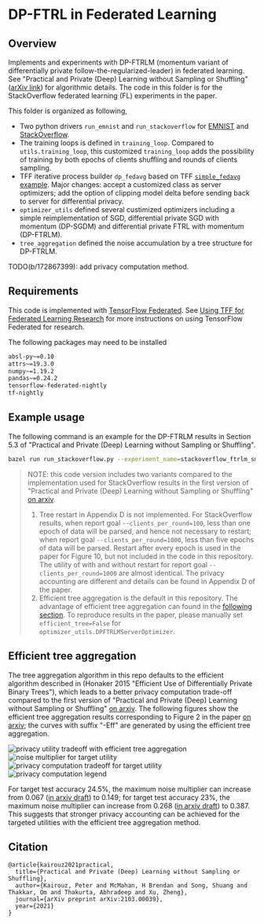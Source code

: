 # DP-FTRL in Federated Learning

## Overview

Implements and experiments with DP-FTRLM (momentum variant of differentially
private follow-the-regularized-leader) in federated learning. See "Practical and
Private (Deep) Learning without Sampling or Shuffling"
([arXiv link](https://arxiv.org/abs/2103.00039)) for algorithmic details. The
code in this folder is for the StackOverflow federated learning (FL) experiments
in the paper.

This folder is organized as following,

*   Two python drivers `run_emnist` and `run_stackoverflow` for
    [EMNIST](https://www.tensorflow.org/federated/api_docs/python/tff/simulation/datasets/emnist)
    and
    [StackOverflow](https://www.tensorflow.org/federated/api_docs/python/tff/simulation/datasets/stackoverflow).
*   The training loops is defined in `training_loop`. Compared to
    `utils.training_loop`, this customized `training_loop` adds the possibility
    of training by both epochs of clients shuffling and rounds of clients
    sampling.
*   TFF iterative process builder `dp_fedavg` based on TFF
    [`simple_fedavg` example](https://github.com/tensorflow/federated/tree/master/tensorflow_federated/python/examples/simple_fedavg).
    Major changes: accept a customized class as server optimizers; add the
    option of clipping model delta before sending back to server for
    differential privacy.
*   `optimizer_utils` defined several custimized optimizers including a simple
    reimplementation of SGD, differential private SGD with momentum (DP-SGDM)
    and differential private FTRL with momentum (DP-FTRLM).
*   `tree_aggregation` defined the noise accumulation by a tree structure for
    DP-FTRLM.

TODO(b/172867399): add privacy computation method.

## Requirements

This code is implemented with
[TensorFlow Federated](https://www.tensorflow.org/federated). See
[Using TFF for Federated Learning Research](https://www.tensorflow.org/federated/tff_for_research)
for more instructions on using TensorFlow Federated for research.

The following packages may need to be installed

<!-- mdformat off (multiple lines of small code piece) -->

```bash
absl-py~=0.10
attrs~=19.3.0
numpy~=1.19.2
pandas~=0.24.2
tensorflow-federated-nightly
tf-nightly
```

<!-- mdformat on -->

## Example usage

The following command is an example for the DP-FTRLM results in Section 5.3 of
"Practical and Private (Deep) Learning without Sampling or Shuffling".

```bash
bazel run run_stackoverflow.py --experiment_name=stackoverflow_ftrlm_smalln --server_optimizer=dpftrlm --total_epochs=1 --total_rounds=1600 --client_lr=0.5 --server_lr=3 --clip_norm=1 --noise_multiplier=0.067
```

> NOTE: this code version includes two variants compared to the implementation
> used for StackOverflow results in the first version of "Practical and Private
> (Deep) Learning without Sampling or Shuffling"
> [on arxiv](https://arxiv.org/abs/2103.00039v1).
>
> 1.  Tree restart in Appendix D is not implemented. For StackOverflow results,
>     when report goal `--clients_per_round=100`, less than one epoch of data
>     will be parsed, and hence not necessary to restart; when report goal
>     `--clients_per_round=1000`, less than five epochs of data will be parsed.
>     Restart after every epoch is used in the paper for Figure 10, but not
>     included in the code in this repository. The utility of with and without
>     restart for report goal `--clients_per_round=1000` are almost identical.
>     The privacy accounting are different and details can be found in Appendix
>     D of the paper.
> 1.  Efficient tree aggregation is the default in this repository. The
>     advantage of efficient tree aggregation can found in the
>     [following section](#efficient-tree-aggregation). To reproduce results in
>     the paper, please manually set `efficient_tree=False` for
>     `optimizer_utils.DPFTRLMServerOptimizer`.

## Efficient tree aggregation

The tree aggregation algorithm in this repo defaults to the efficient algorithm
described in (Honaker 2015 "Efficient Use of Differentially Private Binary
Trees"), which leads to a better privacy computation trade-off compared to the
first version of "Practical and Private (Deep) Learning without Sampling or
Shuffling" [on arxiv](https://arxiv.org/abs/2103.00039v1). The following figures
show the efficient tree aggregation results corresponding to Figure 2 in the
paper [on arxiv](https://arxiv.org/abs/2103.00039v1); the curves with suffix
"-Eff" are generated by using the efficient tree aggregation.

![privacy utility tradeoff with efficient tree aggregation](docs/images/fig2a.png)
![noise multiplier for target utility](docs/images/fig2b.png)
![privacy computation tradeoff for target utility](docs/images/fig2c.png)
![privacy computation legend](docs/images/fig2c-legend.png)

For target test accuracy 24.5%, the maximum noise multiplier can increase from
0.067 ([in arxiv draft](https://arxiv.org/abs/2103.00039v1)) to 0.149; for
target test accuracy 23%, the maximum noise multiplier can increase from 0.268
([in arxiv draft](https://arxiv.org/abs/2103.00039v1)) to 0.387. This suggests
that stronger privacy accounting can be achieved for the targeted utilities with
the efficient tree aggregation method.

## Citation

```
@article{kairouz2021practical,
  title={Practical and Private (Deep) Learning without Sampling or Shuffling},
  author={Kairouz, Peter and McMahan, H Brendan and Song, Shuang and Thakkar, Om and Thakurta, Abhradeep and Xu, Zheng},
  journal={arXiv preprint arXiv:2103.00039},
  year={2021}
}
```
